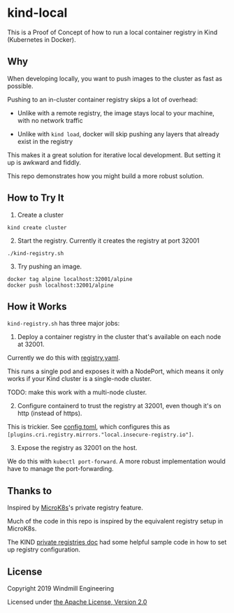 # kind-local

This is a Proof of Concept of how to run a local container registry in Kind (Kubernetes in Docker).

## Why

When developing locally, you want to push images to the cluster as fast as possible.

Pushing to an in-cluster container registry skips a lot of overhead:

- Unlike with a remote registry, the image stays local to your machine, with no network traffic

- Unlike with `kind load`, docker will skip pushing any layers that already exist in the registry

This makes it a great solution for iterative local development. But setting it up is awkward and fiddly.

This repo demonstrates how you might build a more robust solution.

## How to Try It

1) Create a cluster

```
kind create cluster
```

2) Start the registry. Currently it creates the registry at port 32001

```
./kind-registry.sh
```

3) Try pushing an image.

```
docker tag alpine localhost:32001/alpine
docker push localhost:32001/alpine
```

## How it Works

`kind-registry.sh` has three major jobs:

1) Deploy a container registry in the cluster that's available on each node at 32001.

Currently we do this with [registry.yaml](registry.yaml).

This runs a single pod and exposes it with a NodePort, which means
it only works if your Kind cluster is a single-node cluster.

TODO: make this work with a multi-node cluster.

2) Configure containerd to trust the registry at 32001, even though it's on http (instead of https).

This is trickier. See [config.toml](config.toml), which configures this as
`[plugins.cri.registry.mirrors."local.insecure-registry.io"]`.

3) Expose the registry as 32001 on the host.

We do this with `kubectl port-forward`. A more robust implementation would have
to manage the port-forwarding.

## Thanks to

Inspired by [MicroK8s](https://github.com/ubuntu/microk8s)'s private registry feature.

Much of the code in this repo is inspired by the equivalent registry setup in MicroK8s.

The KIND
[private registries doc](https://github.com/kubernetes-sigs/kind/blob/master/site/content/docs/user/private-registries.md)
had some helpful sample code in how to set up registry configuration.

## License

Copyright 2019 Windmill Engineering

Licensed under [the Apache License, Version 2.0](LICENSE)

